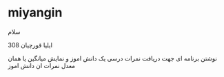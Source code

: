 # miyangin

سلام 

ایلیا قورچیان 308

نوشتن برنامه ای جهت دریافت نمرات درسی یک دانش اموز و نمایش میانگین یا همان معدل نمرات ان دانش اموز


 

